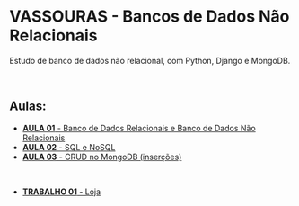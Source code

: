 # VASSOURAS - Bancos de Dados Não Relacionais

Estudo de banco de dados não relacional, com Python, Django e MongoDB.

<br>

## Aulas:

* [**AULA 01** - Banco de Dados Relacionais e Banco de Dados Não Relacionais](https://github.com/Leandro-Cardoso/Vassouras-Banco-de-Dados-Nao-Relacionais/tree/main/aula01)
* [**AULA 02** - SQL e NoSQL](https://github.com/Leandro-Cardoso/Vassouras-Banco-de-Dados-Nao-Relacionais/tree/main/aula02)
* [**AULA 03** - CRUD no MongoDB (inserções)](https://github.com/Leandro-Cardoso/Vassouras-Banco-de-Dados-Nao-Relacionais/tree/main/aula03)

<br>

* [**TRABALHO 01** - Loja](https://github.com/Leandro-Cardoso/Vassouras-Banco-de-Dados-Nao-Relacionais/tree/main/trabalho01)
